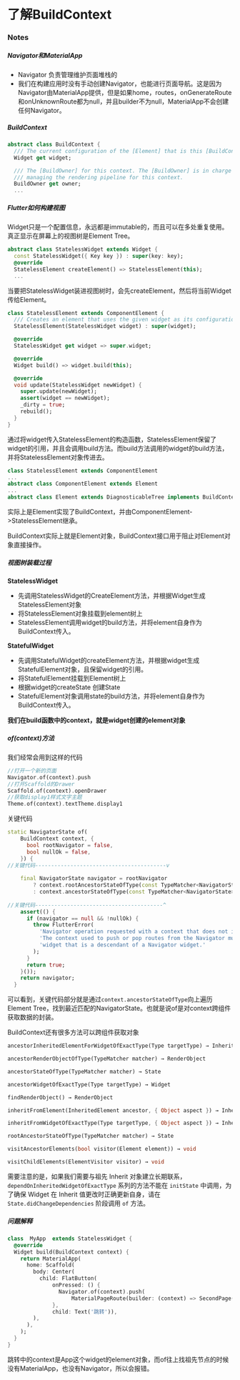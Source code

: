 # 了解BuildContext

### Notes

##### Navigator和MaterialApp

- Navigator 负责管理维护页面堆栈的
- 我们在构建应用时没有手动创建Navigator，也能进行页面导航。这是因为Navigator由MaterialApp提供，但是如果home，routes，onGenerateRoute和onUnknownRoute都为null，并且builder不为null，MaterialApp不会创建任何Navigator。

##### BuildContext

```dart
abstract class BuildContext {
  /// The current configuration of the [Element] that is this [BuildContext].
  Widget get widget;

  /// The [BuildOwner] for this context. The [BuildOwner] is in charge of
  /// managing the rendering pipeline for this context.
  BuildOwner get owner;
  ...
```

##### Flutter如何构建视图

Widget只是一个配置信息，永远都是immutable的，而且可以在多处重复使用。真正显示在屏幕上的视图树是Element Tree。

```dart
abstract class StatelessWidget extends Widget {
  const StatelessWidget({ Key key }) : super(key: key);
  @override
  StatelessElement createElement() => StatelessElement(this);
  ...
```

当要把StatelessWidget装进视图树时，会先createElement，然后将当前Widget传给Element。

```dart
class StatelessElement extends ComponentElement {
  /// Creates an element that uses the given widget as its configuration.
  StatelessElement(StatelessWidget widget) : super(widget);

  @override
  StatelessWidget get widget => super.widget;

  @override
  Widget build() => widget.build(this);

  @override
  void update(StatelessWidget newWidget) {
    super.update(newWidget);
    assert(widget == newWidget);
    _dirty = true;
    rebuild();
  }
}
```

通过将widget传入StatelessElement的构造函数，StatelessElement保留了widget的引用，并且会调用build方法。而build方法调用的widget的build方法，并将StatelessElement对象传进去。

```dart
class StatelessElement extends ComponentElement
...
abstract class ComponentElement extends Element
...
abstract class Element extends DiagnosticableTree implements BuildContext 

```

实际上是Element实现了BuildContext，并由ComponentElement->StatelessElement继承。

BuildContext实际上就是Element对象，BuildContext接口用于阻止对Element对象直接操作。

##### 视图树装载过程

**StatelessWidget**

- 先调用StatelessWidget的CreateElement方法，并根据Widget生成StatelessElement对象
- 将StatelessElement对象挂载到element树上
- StatelessElement调用widget的build方法，并将element自身作为BuildContext传入。

**StatefulWidget**

- 先调用StatefulWidget的createElement方法，并根据widget生成StatefulElement对象，且保留widget的引用。
- 将StatefulElement挂载到Element树上
- 根据widget的createState 创建State
- StatefulElement对象调用state的build方法，并将element自身作为BuildContext传入。

**我们在build函数中的context，就是widget创建的element对象**

##### of(context)方法

我们经常会用到这样的代码

```dart
//打开一个新的页面
Navigator.of(context).push
//打开Scaffold的Drawer
Scaffold.of(context).openDrawer
//获取display1样式文字主题
Theme.of(context).textTheme.display1

```

关键代码

```dart
static NavigatorState of(
    BuildContext context, {
      bool rootNavigator = false,
      bool nullOk = false,
    }) {
//关键代码-----------------------------------------v
    
    final NavigatorState navigator = rootNavigator
        ? context.rootAncestorStateOfType(const TypeMatcher<NavigatorState>())
        : context.ancestorStateOfType(const TypeMatcher<NavigatorState>());
        
//关键代码----------------------------------------^
    assert(() {
      if (navigator == null && !nullOk) {
        throw FlutterError(
          'Navigator operation requested with a context that does not include a Navigator.\n'
          'The context used to push or pop routes from the Navigator must be that of a '
          'widget that is a descendant of a Navigator widget.'
        );
      }
      return true;
    }());
    return navigator;
  }

```

可以看到，关键代码部分就是通过`context.ancestorStateOfType`向上遍历Element Tree，找到最近匹配的NavigatorState。也就是说of是对context跨组件获取数据的封装。

BuildContext还有很多方法可以跨组件获取对象

```dart
ancestorInheritedElementForWidgetOfExactType(Type targetType) → InheritedElement

ancestorRenderObjectOfType(TypeMatcher matcher) → RenderObject

ancestorStateOfType(TypeMatcher matcher) → State

ancestorWidgetOfExactType(Type targetType) → Widget

findRenderObject() → RenderObject

inheritFromElement(InheritedElement ancestor, { Object aspect }) → InheritedWidget

inheritFromWidgetOfExactType(Type targetType, { Object aspect }) → InheritedWidget

rootAncestorStateOfType(TypeMatcher matcher) → State

visitAncestorElements(bool visitor(Element element)) → void

visitChildElements(ElementVisitor visitor) → void

```

需要注意的是，如果我们需要与祖先 Inherit 对象建立长期联系，`dependOnInheritedWidgetOfExactType` 系列的方法不能在 `initState` 中调用，为了确保 Widget 在 Inherit 值更改时正确更新自身，请在 `State.didChangeDependencies` 阶段调用 `of` 方法。

##### 问题解释

```dart
class  MyApp  extends StatelessWidget {
  @override
  Widget build(BuildContext context) {
    return MaterialApp(
      home: Scaffold(
        body: Center(
          child: FlatButton(
              onPressed: () {
                Navigator.of(context).push(
                    MaterialPageRoute(builder: (context) => SecondPage()));
              },
              child: Text('跳转')),
        ),
      ),
    );
  }
}

```

跳转中的context是App这个widget的element对象，而of往上找祖先节点的时候没有MaterialApp，也没有Navigator，所以会报错。

